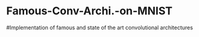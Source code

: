 # Famous-Conv-Archi.-on-MNIST

#Implementation of famous and state of the art convolutional architectures
